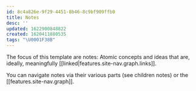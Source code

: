 ```yaml
---
id: 8c4a826e-9f29-4451-8b46-8c9bf909ffb0
title: Notes
desc: ''
updated: 1622900848822
created: 1620411880535
tags: "\U0001F38B"
---
```

The focus of this template are notes: Atomic concepts and ideas that are, ideally, meaningfully [[linked|features.site-nav.graph.links]]. 

You can navigate notes via their various parts (see children notes) or the [[features.site-nav.graph]].

